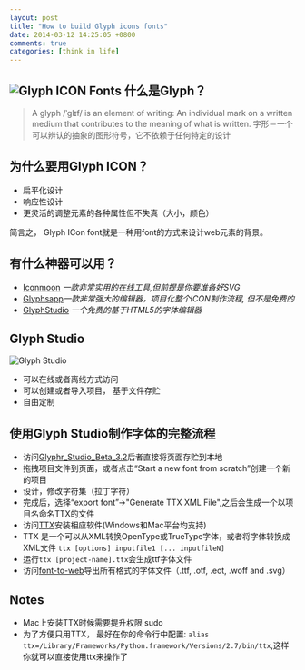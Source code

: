 ```yaml
---
layout: post
title: "How to build Glyph icons fonts"
date: 2014-03-12 14:25:05 +0800
comments: true
categories: [think in life]
---
```


![Glyph ICON Fonts][7]
什么是Glyph？
-----------
> A glyph /ˈɡlɪf/ is an element of writing: An individual mark on a written medium that contributes to the meaning of what is written.
> 字形－一个可以辨认的抽象的图形符号，它不依赖于任何特定的设计

为什么要用Glyph ICON？
-------------------
*  扁平化设计
*  响应性设计
*  更灵活的调整元素的各种属性但不失真（大小，颜色）

简言之， Glyph ICon font就是一种用font的方式来设计web元素的背景。

有什么神器可以用？
--------------
* [Iconmoon][1] *一款非常实用的在线工具,但前提是你要准备好SVG*
* [Glyphsapp][3]*一款非常强大的编辑器，项目化整个ICON制作流程, 但不是免费的*
* [GlyphStudio][2] *一个免费的基于HTML5的字体编辑器*

Glyph Studio
------------
![Glyph Studio](http://glyphrstudio.com/resources/linked_shapes.png) 

* 可以在线或者离线方式访问
* 可以创建或者导入项目， 基于文件存贮
* 自由定制

使用Glyph Studio制作字体的完整流程
------------------------------
* 访问[Glyphr_Studio_Beta_3.2][4]后者直接将页面存贮到本地
* 拖拽项目文件到页面，或者点击“Start a new font from scratch”创建一个新的项目
* 设计，修改字符集（拉丁字符）
* 完成后，选择“export font”->"Generate TTX XML File",之后会生成一个以项目名命名TTX的文件
* 访问[TTX][5]安装相应软件(Windows和Mac平台均支持)
* TTX 是一个可以从XML转换OpenType或TrueType字体，或者将字体转换成XML文件 `ttx [options] inputfile1 [... inputfileN]`
* 运行`ttx [project-name].ttx`会生成ttf字体文件
* 访问[font-to-web][6]导出所有格式的字体文件（.ttf, .otf, .eot, .woff and .svg）


Notes
-----
* Mac上安装TTX时候需要提升权限 sudo
* 为了方便只用TTX， 最好在你的命令行中配置: `alias ttx=/Library/Frameworks/Python.framework/Versions/2.7/bin/ttx`,这样你就可以直接使用ttx来操作了


[1]:http://icomoon.io/
[2]:http://glyphrstudio.com/
[3]:http://www.glyphsapp.com/
[4]:http://glyphrstudio.com/download/Glyphr_Studio_Beta_3.2.html
[5]:http://www.glyphrstudio.com/ttx/
[6]:http://www.font2web.com/
[7]:http://dribbble.s3.amazonaws.com/users/2804/screenshots/641668/jrf-icons-dribbble.png
